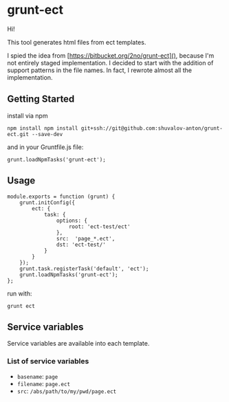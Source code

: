 # grunt-ect

Hi!

This tool generates html files from ect templates.

I spied the idea from [https://bitbucket.org/2no/grunt-ect](), because I'm not entirely staged implementation. 
I decided to start with the addition of support patterns in the file names. In fact, I rewrote almost all the implementation.


## Getting Started

 install via npm

	npm install npm install git+ssh://git@github.com:shuvalov-anton/grunt-ect.git --save-dev

and in your Gruntfile.js file:

	grunt.loadNpmTasks('grunt-ect');

## Usage

	module.exports = function (grunt) {
		grunt.initConfig({
			ect: {
				task: {
					options: {
						root: 'ect-test/ect'
					},
					src:  'page_*.ect',
					dst: 'ect-test/'
				}
			}
		});
		grunt.task.registerTask('default', 'ect');
		grunt.loadNpmTasks('grunt-ect');
	};

run with:

	grunt ect

## Service variables

Service variables are available into each template.
### List of service variables

*	`basename`: `page`
*	`filename`: `page.ect`
*	`src`: `/abs/path/to/my/pwd/page.ect`